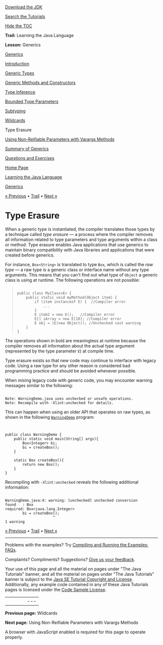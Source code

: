 [Download
the JDK](http://java.sun.com/javase/6/download.jsp)
  
[Search the
Tutorials](../../search.html)
  
[Hide the TOC](javascript:toggleLeft())

**Trail:** Learning the Java Language
  
**Lesson:** Generics

[Generics](index.html)

[Introduction](generics.html)

[Generic Types](gentypes.html)

[Generic Methods and Constructors](genmethods.html)

[Type Inference](gentypeinference.html)

[Bounded Type Parameters](bounded.html)

[Subtyping](subtyping.html)

[Wildcards](wildcards.html)

Type Erasure

[Using Non-Reifiable Parameters with Varargs Methods](non-reifiable-varargs-type.html)

[Summary of Generics](summarygenerics.html)

[Questions and Exercises](QandE/generics-questions.html)

[Home Page](../../index.html)
>
[Learning the Java Language](../index.html)
>
[Generics](index.html)

[« Previous](wildcards.html) • [Trail](../TOC.html) • [Next »](non-reifiable-varargs-type.html)

# Type Erasure

When a generic type is instantiated, the compiler translates
those types by a technique called *type erasure* —
a process where the compiler removes all information related to
type parameters and type arguments within a class or method.
Type erasure enables Java applications that use generics to
maintain binary compatibility with Java libraries and applications
that were created before generics.

For instance, `Box<String>`
is translated to type `Box`, which is called the
*raw type* — a raw type is a generic class or interface name without any type arguments.
This means that you can't find out what type
of `Object` a generic class is using at runtime.
The following operations are not possible:
> ```
>
> public class MyClass<E> {
>     public static void myMethod(Object item) {
>         if (item instanceof E) {  //Compiler error
>             ...
>         }
>         E item2 = new E();   //Compiler error
>         E[] iArray = new E[10]; //Compiler error
>         E obj = (E)new Object(); //Unchecked cast warning
>     }
> }
>
> ```

The operations shown in bold are meaningless at runtime because the
compiler removes all information about the actual type argument
(represented by the type parameter `E`) at compile time.

Type erasure exists so that new code may continue to interface with
legacy code. Using a raw type for any other reason is considered bad
programming practice and should be avoided whenever possible.

When mixing legacy code with generic code, you may encounter warning messages similar to the following:

```

Note: WarningDemo.java uses unchecked or unsafe operations.
Note: Recompile with -Xlint:unchecked for details.

```

This can happen when using an older API that operates on raw types, as shown in the following
[`WarningDemo`](examples/WarningDemo.java)
program:

```


public class WarningDemo {
    public static void main(String[] args){
        Box<Integer> bi;
        bi = createBox();
    }

    static Box createBox(){
        return new Box();
    }
}

```

Recompiling with `-Xlint:unchecked` reveals
the following additional information:

```

WarningDemo.java:4: warning: [unchecked] unchecked conversion
found   : Box
required: Box<java.lang.Integer>
        bi = createBox();
                      ^
1 warning

```

[« Previous](wildcards.html)
•
[Trail](../TOC.html)
•
[Next »](non-reifiable-varargs-type.html)

---

Problems with the examples? Try [Compiling and Running
the Examples: FAQs](../../information/run-examples.html).
  
Complaints? Compliments? Suggestions? [Give
us your feedback](http://download.oracle.com/javase/feedback.html).

Your use of this page and all the material on pages under "The Java Tutorials" banner,
and all the material on pages under "The Java Tutorials" banner is subject to the [Java SE Tutorial Copyright
and License](../../information/license.html).
Additionally, any example code contained in any of these Java
Tutorials pages is licensed under the
[Code
Sample License](http://developers.sun.com/license/berkeley_license.html).

|  |  |  |  |  |
| --- | --- | --- | --- | --- |
| |  |  | | --- | --- | | duke image | Oracle logo | | [About Oracle](http://www.oracle.com/us/corporate/index.html) | [Oracle Technology Network](http://www.oracle.com/technology/index.html) | [Terms of Service](https://www.samplecode.oracle.com/servlets/CompulsoryClickThrough?type=TermsOfService) | Copyright © 1995, 2011 Oracle and/or its affiliates. All rights reserved. |

**Previous page:** Wildcards
  
**Next page:** Using Non-Reifiable Parameters with Varargs Methods




A browser with JavaScript enabled is required for this page to operate properly.